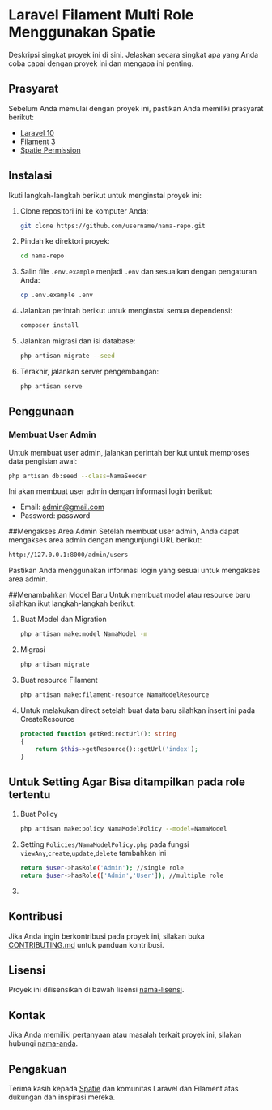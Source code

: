 # Laravel Filament Multi Role Menggunakan Spatie

Deskripsi singkat proyek ini di sini. Jelaskan secara singkat apa yang Anda coba capai dengan proyek ini dan mengapa ini penting.

## Prasyarat

Sebelum Anda memulai dengan proyek ini, pastikan Anda memiliki prasyarat berikut:

- [Laravel 10](https://laravel.com/docs/10.x)
- [Filament 3](https://filamentapp.com/)
- [Spatie Permission](https://spatie.be/docs/laravel-permission)

## Instalasi

Ikuti langkah-langkah berikut untuk menginstal proyek ini:

1. Clone repositori ini ke komputer Anda:
   ```bash
   git clone https://github.com/username/nama-repo.git

2. Pindah ke direktori proyek:
    ```bash
    cd nama-repo

3. Salin file `.env.example` menjadi `.env` dan sesuaikan dengan pengaturan Anda:
    ```bash
    cp .env.example .env
    ```

4. Jalankan perintah berikut untuk menginstal semua dependensi:
    ```bash
    composer install
    ```

5. Jalankan migrasi dan isi database:
    ```bash
    php artisan migrate --seed
    ```

6. Terakhir, jalankan server pengembangan:
    ```bash
    php artisan serve
    ```


## Penggunaan

### Membuat User Admin

Untuk membuat user admin, jalankan perintah berikut untuk memproses data pengisian awal:

```bash
php artisan db:seed --class=NamaSeeder
```

Ini akan membuat user admin dengan informasi login berikut:

- Email: admin@gmail.com
- Password: password

##Mengakses Area Admin
Setelah membuat user admin, Anda dapat mengakses area admin dengan mengunjungi URL berikut:
```bash
http://127.0.0.1:8000/admin/users
```


Pastikan Anda menggunakan informasi login yang sesuai untuk mengakses area admin.

##Menambahkan Model Baru
Untuk membuat model atau resource baru silahkan ikut langkah-langkah berikut:
1. Buat Model  dan Migration
    ```bash
    php artisan make:model NamaModel -m
    ```

2. Migrasi
    ```bash
    php artisan migrate
    ```

3. Buat resource Filament
    ```bash
    php artisan make:filament-resource NamaModelResource
    ```

4. Untuk melakukan direct setelah buat data baru silahkan insert ini pada CreateResource
    ```php
    protected function getRedirectUrl(): string
    {
        return $this->getResource()::getUrl('index');
    }
    ```

## Untuk Setting Agar Bisa ditampilkan pada role tertentu
1. Buat Policy
    ```bash
    php artisan make:policy NamaModelPolicy --model=NamaModel
    ```
2. Setting `Policies/NamaModelPolicy.php`
    pada fungsi `viewAny`,`create`,`update`,`delete` tambahkan ini
    ```bash
    return $user->hasRole('Admin'); //single role
    return $user->hasRole(['Admin','User']); //multiple role
    ```
3. 

## Kontribusi

Jika Anda ingin berkontribusi pada proyek ini, silakan buka [CONTRIBUTING.md](CONTRIBUTING.md) untuk panduan kontribusi.

## Lisensi

Proyek ini dilisensikan di bawah lisensi [nama-lisensi](LICENSE.md).

## Kontak

Jika Anda memiliki pertanyaan atau masalah terkait proyek ini, silakan hubungi [nama-anda](https://github.com/nama-anda).

## Pengakuan

Terima kasih kepada [Spatie](https://spatie.be/) dan komunitas Laravel dan Filament atas dukungan dan inspirasi mereka.


